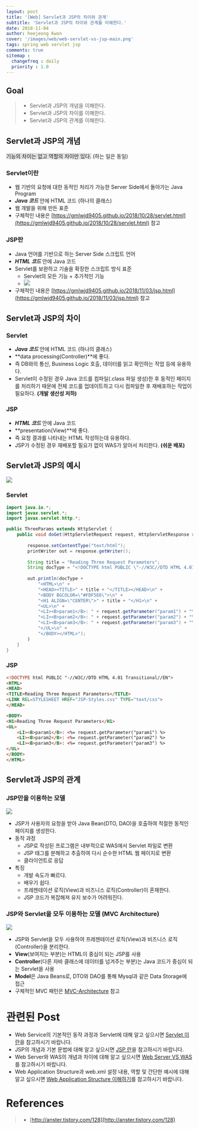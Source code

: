 ```yaml
---
layout: post
title: '[Web] Servlet과 JSP의 차이와 관계'
subtitle: 'Servlet과 JSP의 차이와 관계를 이해한다.'
date: 2018-11-04
author: heejeong Kwon
cover: '/images/web/web-servlet-vs-jsp-main.png'
tags: spring web servlet jsp
comments: true
sitemap :
  changefreq : daily
  priority : 1.0
---
```



## Goal
> - Servlet과 JSP의 개념을 이해한다.
> - Servlet과 JSP의 차이를 이해한다.
> - Servlet과 JSP의 관계를 이해한다.


## Servlet과 JSP의 개념
<span style="background-color: #e1e1e1">기능의 차이는 없고 역할의 차이만 있다.</span> (하는 일은 동일)

### Servlet이란
* 웹 기반의 요청에 대한 동적인 처리가 가능한 Server Side에서 돌아가는 Java Program 
* ***Java 코드*** 안에 HTML 코드 (하나의 클래스)
* 웹 개발을 위해 만든 표준
* 구체적인 내용은 [https://gmlwjd9405.github.io/2018/10/28/servlet.html](https://gmlwjd9405.github.io/2018/10/28/servlet.html) 참고

### JSP란
* Java 언어를 기반으로 하는 Server Side 스크립트 언어
* ***HTML 코드*** 안에 Java 코드 
* Servlet를 보완하고 기술을 확장한 스크립트 방식 표준
    * Servlet의 모든 기능 + 추가적인 기능
    * ![](/images/web/jsp-definition.png)
* 구체적인 내용은 [https://gmlwjd9405.github.io/2018/11/03/jsp.html](https://gmlwjd9405.github.io/2018/11/03/jsp.html) 참고

## Servlet과 JSP의 차이
### Servlet
* ***Java 코드*** 안에 HTML 코드 (하나의 클래스)
* **data processing(Controller)**에 좋다.
* 즉 DB와의 통신, Business Logic 호출, 데이터를 읽고 확인하는 작업 등에 유용하다.
* Servlet이 수정된 경우 Java 코드를 컴파일(.class 파일 생성)한 후 동적인 페이지를 처리하기 때문에 전체 코드를 업데이트하고 다시 컴파일한 후 재배포하는 작업이 필요하다. **(개발 생산성 저하)**

### JSP
* ***HTML 코드*** 안에 Java 코드 
* **presentation(View)**에 좋다. 
* 즉 요청 결과를 나타내는 HTML 작성하는데 유용하다.
* JSP가 수정된 경우 재배포할 필요가 없이 WAS가 알아서 처리한다. **(쉬운 배포)**

<!-- 쉬운 관리
    * Presentation Logic(View)과 Business Logic의 분리 -->

## Servlet과 JSP의 예시 
![](/images/web/servlet-jsp-result.png)
### Servlet
```java
import java.io.*;
import javax.servlet.*;
import javax.servlet.http.*;

public ThreeParams extends HttpServlet {
    public void doGet(HttpServletRequest request, HttpServletResponse response) throws ServletException, IOException {
        
        response.setContentType("text/html");
        printWriter out = response.getWriter();
        
        String title = "Reading Three Request Parameters";
        String docType = "<!DOCTYPE html PUBLIC \"-//W3C//DTD HTML 4.01 Transitional//EN\">\n";
        
        out.println(docType + 
            "<HTML>\n" +
            "<HEAD><TITLE>" + title + "</TITLE></HEAD>\n" +
            "<BODY BGCOLOR=\"#FDF5E6\">\n" +  
            "<H1 ALIGN=\"CENTER\">" + title + "</H1>\n" + 
            "<UL>\n" + 
            "<LI><B>param1</B>: " + request.getParameter("param1") + "\n" +
            "<LI><B>param2</B>: " + request.getParameter("param2") + "\n" +
            "<LI><B>param3</B>: " + request.getParameter("param3") + "\n" +
            "</UL>\n" +
            "</BODY></HTML>");
        )
    }
}
```

### JSP
```html
<!DOCTYPE html PUBLIC "-//W3C//DTD HTML 4.01 Transitional//EN">
<HTML>
<HEAD>
<TITLE>Reading Three Request Parameters</TITLE>
<LINK REL=STYLESHEET HREF="JSP-Styles.css" TYPE="text/css">
</HEAD>

<BODY>
<H1>Reading Three Request Parameters</H1>
<UL>
    <LI><B>param1</B>: <%= request.getParameter("param1") %>
    <LI><B>param2</B>: <%= request.getParameter("param2") %>
    <LI><B>param3</B>: <%= request.getParameter("param3") %>
</UL>
</BODY>
</HTML>
```

## Servlet과 JSP의 관계
### JSP만을 이용하는 모델
![](/images/web/servlet-jsp-model1.png)
* JSP가 사용자의 요청을 받아 Java Bean(DTO, DAO)을 호출하여 적절한 동적인 페이지를 생성한다.
* 동작 과정
    * JSP로 작성된 프로그램은 내부적으로 WAS에서 Servlet 파일로 변환
    * JSP 태그를 분해하고 추출하여 다시 순수한 HTML 웹 페이지로 변환 
    * 클라이언트로 응답
* 특징 
    * 개발 속도가 빠르다.
    * 배우기 쉽다.
    * 프레젠테이션 로직(View)과 비즈니스 로직(Controller)이 혼재한다.
    * JSP 코드가 복잡해져 유지 보수가 어려워진다.

### JSP와 Servlet을 모두 이용하는 모델 (MVC Architecture)
![](/images/web/servlet-jsp-model2.png)
* JSP와 Servlet을 모두 사용하여 프레젠테이션 로직(View)과 비즈니스 로직(Controller)을 분리한다.
* **View**(보여지는 부분)는 HTML이 중심이 되는 JSP를 사용
* **Controller**(다른 자바 클래스에 데이터를 넘겨주는 부분)는 Java 코드가 중심이 되는 Servlet을 사용
* **Model**은 Java Beans로, DTO와 DAO를 통해 Mysql과 같은 Data Storage에 접근
* 구체적인 MVC 패턴은 [MVC-Architecture](https://gmlwjd9405.github.io/2018/11/05/mvc-architecture.html) 참고

# 관련된 Post
* Web Service의 기본적인 동작 과정과 Servlet에 대해 알고 싶으시면 [Servlet 이란](https://gmlwjd9405.github.io/2018/10/28/servlet.html)을 참고하시기 바랍니다.
* JSP의 개념과 기본 문법에 대해 알고 싶으시면 [JSP 란](https://gmlwjd9405.github.io/2018/11/03/jsp.html)을 참고하시기 바랍니다.
* Web Server와 WAS의 개념과 차이에 대해 알고 싶으시면 [Web Server VS WAS](https://gmlwjd9405.github.io/2018/10/27/webserver-vs-was.html)를 참고하시기 바랍니다.
* Web Application Structure과 web.xml 설정 내용, 역할 및 간단한 예시에 대해 알고 싶으시면 [Web Application Structure 이해하기](https://gmlwjd9405.github.io/2018/10/29/web-application-structure.html)를 참고하시기 바랍니다.


# References
> - [http://anster.tistory.com/128](http://anster.tistory.com/128)